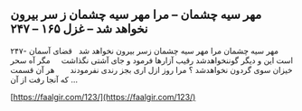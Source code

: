 ## مهر سیه چشمان – مرا مهر سیه چشمان ز سر بیرون نخواهد شد – غزل ۱۶۵ – ۲۴۷


۲۴۷- مهر سیه چشمان مرا مهر سیه چشمان زسر بیرون نخواهد شد   قضای آسمان است این و دیگر گوننخواهدشد رقیب آزارها فرمود و جای آشتی نگذاشت     مگر آه سحر خیزان سوی گردون نخواهدشد ؟ مرا روز ازل اری بجز رندی نفرمودند       هر آن قسمت که آنجا رفت از آن &#8230;

[https://faalgir.com/123/](https://faalgir.com/123/) 